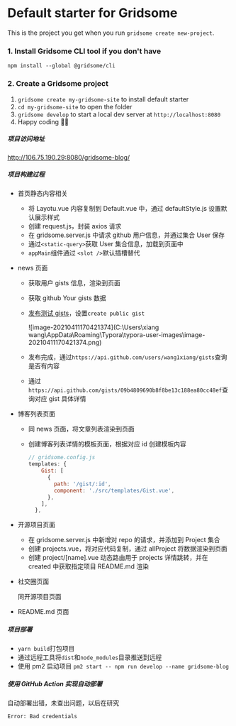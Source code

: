 # Default starter for Gridsome

This is the project you get when you run `gridsome create new-project`.

### 1. Install Gridsome CLI tool if you don't have

`npm install --global @gridsome/cli`

### 2. Create a Gridsome project

1. `gridsome create my-gridsome-site` to install default starter
2. `cd my-gridsome-site` to open the folder
3. `gridsome develop` to start a local dev server at `http://localhost:8080`
4. Happy coding 🎉🙌

##### 项目访问地址

http://106.75.190.29:8080/gridsome-blog/

##### 项目构建过程

- 首页静态内容相关

  - 将 Layotu.vue 内容复制到 Default.vue 中，通过 defaultStyle.js 设置默认展示样式
  - 创建 request.js，封装 axios 请求
  - 在 gridsome.server.js 中请求 github 用户信息，并通过集合 User 保存
  - 通过`<static-query>`获取 User 集合信息，加载到页面中
  - `appMain`组件通过 `<slot />`默认插槽替代

- news 页面

  - 获取用户 gists 信息，渲染到页面

  - 获取 github Your gists 数据

  - [发布测试 gists](https://gist.github.com/wang1xiang)，设置`create public gist`

    ![image-20210411170421374](C:\Users\xiang wang\AppData\Roaming\Typora\typora-user-images\image-20210411170421374.png)

  - 发布完成，通过`https://api.github.com/users/wang1xiang/gists`查询是否有内容

  - 通过`https://api.github.com/gists/09b4809690b8f8be13c188ea80cc48ef`查询对应 gist 具体详情

- 博客列表页面

  - 同 news 页面，将文章列表渲染到页面

  - 创建博客列表详情的模板页面，根据对应 id 创建模板内容

    ```js
    // gridsome.config.js
    templates: {
        Gist: [
          {
            path: '/gist/:id',
            component: './src/templates/Gist.vue',
          },
        ],
      },
    ```

* 开源项目页面

  - 在 gridsome.server.js 中新增对 repo 的请求，并添加到 Project 集合
  - 创建 projects.vue，将对应代码复制，通过 allProject 将数据渲染到页面
  - 创建 project/[name].vue 动态路由用于 projects 详情跳转，并在 created 中获取指定项目 README.md 渲染

* 社交圈页面

  同开源项目页面

* README.md 页面

##### 项目部署

- `yarn build`打包项目
- 通过远程工具将`dist`和`node_modules`目录推送到远程
- 使用 pm2 启动项目 `pm2 start -- npm run develop --name gridsome-blog`

##### 使用 GitHub Action 实现自动部署

自动部署出错，未查出问题，以后在研究

```bash
Error: Bad credentials
```
